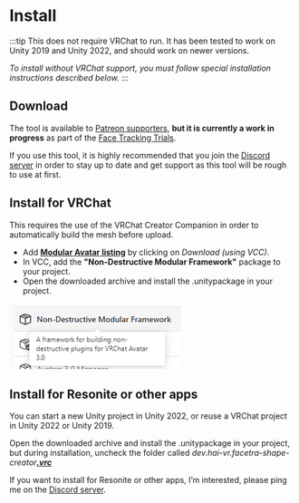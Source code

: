 ﻿---
sidebar_position: -1
---

# Install

:::tip
This does not require VRChat to run. It has been tested to work on Unity 2019 and Unity 2022, and should work on newer versions.

*To install without VRChat support, you must follow special installation instructions described below.*
:::

## Download

The tool is available to [Patreon supporters](https://www.patreon.com/vr_hai), **but it is currently a work in progress** as part of the [Face Tracking Trials](https://www.notion.so/f4032b4827e146fe9d2d3776e5da0f3b?pvs=21).

If you use this tool, it is highly recommended that you join the [Discord server](https://discord.com/invite/58fWAUTYF8) in order to stay up to date and get support as this tool will be rough to use at first.

## Install for VRChat

This requires the use of the VRChat Creator Companion in order to automatically build the mesh before upload.

- Add **[Modular Avatar listing](https://modular-avatar.nadena.dev/)** by clicking on *Download (using VCC).*
- In VCC, add the **"Non-Destructive Modular Framework"** package to your project.
- Open the downloaded archive and install the .unitypackage in your project.

![Untitled.png](img/Untitled.png)

## Install for Resonite or other apps

You can start a new Unity project in Unity 2022, or reuse a VRChat project in Unity 2022 or Unity 2019.

Open the downloaded archive and install the .unitypackage in your project, but during installation, uncheck the folder called *dev.hai-vr.facetra-shape-creator<u><strong>.vrc</strong></u>*

If you want to install for Resonite or other apps, I’m interested, please ping me on the [Discord server](https://discord.com/invite/58fWAUTYF8).
